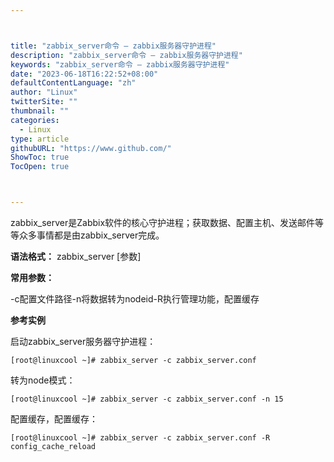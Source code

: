 ```yaml
---



title: "zabbix_server命令 – zabbix服务器守护进程"
description: "zabbix_server命令 – zabbix服务器守护进程"
keywords: "zabbix_server命令 – zabbix服务器守护进程"
date: "2023-06-18T16:22:52+08:00"
defaultContentLanguage: "zh"
author: "Linux"
twitterSite: ""
thumbnail: ""
categories:
  - Linux
type: article
githubURL: "https://www.github.com/"
ShowToc: true
TocOpen: true



---
```


zabbix_server是Zabbix软件的核心守护进程；获取数据、配置主机、发送邮件等等众多事情都是由zabbix_server完成。

**语法格式：** zabbix_server [参数]

**常用参数：**

-c配置文件路径-n将数据转为nodeid-R执行管理功能，配置缓存

**参考实例**

启动zabbix_server服务器守护进程：

```
[root@linuxcool ~]# zabbix_server -c zabbix_server.conf
```

转为node模式：

```
[root@linuxcool ~]# zabbix_server -c zabbix_server.conf -n 15
```

配置缓存，配置缓存：

```
[root@linuxcool ~]# zabbix_server -c zabbix_server.conf -R config_cache_reload
```